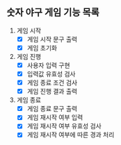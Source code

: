 ## 숫자 야구 게임 기능 목록

1. 게임 시작
    - [x] 게임 시작 문구 출력
    - [x] 게임 초기화

2. 게임 진행
    - [x] 사용자 입력 구현
    - [x] 입력값 유효성 검사
    - [x] 게임 종료 조건 검사
    - [x] 게임 진행 결과 출력

3. 게임 종료
    - [x] 게임 종료 문구 출력
    - [x] 게임 재시작 여부 입력
    - [x] 게임 재시작 여부 유효성 검사
    - [x] 게임 재시작 여부에 따른 경과 처리
